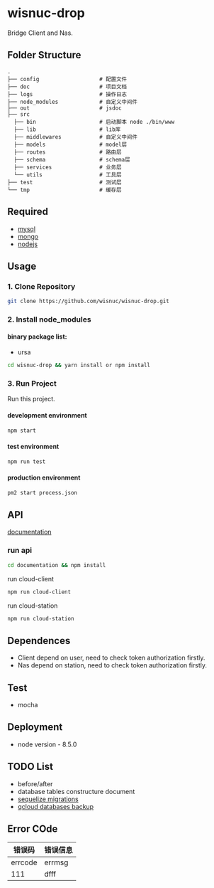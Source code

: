# wisnuc-drop

Bridge Client and Nas.

## Folder Structure

```
.
├── config                   # 配置文件
├── doc                      # 项目文档
├── logs                     # 操作日志
├── node_modules             # 自定义中间件
├── out                      # jsdoc
├── src
  ├── bin                    # 启动脚本 node ./bin/www
  ├── lib                    # lib库
  ├── middlewares            # 自定义中间件
  ├── models                 # model层
  ├── routes                 # 路由层
  ├── schema                 # schema层
  ├── services               # 业务层
  └── utils                  # 工具层
├── test                     # 测试层     
└── tmp                      # 缓存层
```

## Required

- [mysql](https://dev.mysql.com/downloads/mysql)
- [mongo](https://www.mongodb.com/download-center#community)
- [nodejs](https://nodejs.org)

## Usage

### 1. Clone Repository
```bash
git clone https://github.com/wisnuc/wisnuc-drop.git
```
### 2. Install node_modules

#### binary package list: 
- ursa

```bash
cd wisnuc-drop && yarn install or npm install
```

### 3. Run Project

Run this project.

#### development environment
```bash
npm start
```
#### test environment
```bash
npm run test
```
#### production environment
```bash
pm2 start process.json
```

## API

[documentation](https://github.com/wisnuc/documentation)

### run api 
```bash
cd documentation && npm install
```
run cloud-client 
```bash
npm run cloud-client
```
run cloud-station 
```bash
npm run cloud-station
```

## Dependences

- Client depend on user, need to check token authorization firstly.
- Nas depend on station, need to check token authorization firstly.

## Test

- mocha

## Deployment

- node version - 8.5.0

## TODO List

- before/after
- database tables constructure document
- [sequelize migrations](https://sequelize.readthedocs.io/en/v3/docs/migrations)
- [qcloud databases backup](https://www.qcloud.com)

## Error COde

错误码 | 错误信息
----- | ------
errcode | errmsg
111 | dfff